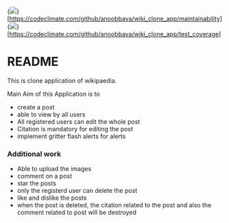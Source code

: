 {<img src="https://api.codeclimate.com/v1/badges/eeb114ad8a44da8e63a6/maintainability" />}[https://codeclimate.com/github/anoobbava/wiki_clone_app/maintainability]
{<img src="https://api.codeclimate.com/v1/badges/eeb114ad8a44da8e63a6/test_coverage" />}[https://codeclimate.com/github/anoobbava/wiki_clone_app/test_coverage]
# README

This is clone application of wikipaedia.

Main Aim of this Application is to
* create a post
* able to view by all users
* All registered users can edit the whole post
* Citation is mandatory for editing the post
* implement gritter flash alerts for alerts
### Additional work
* Able to upload the images
* comment on a post
* star the posts
* only the registerd user can delete the post
* like and dislike the posts
* when the post is deleted, the citation related to the post and also the comment related to post will be destroyed
